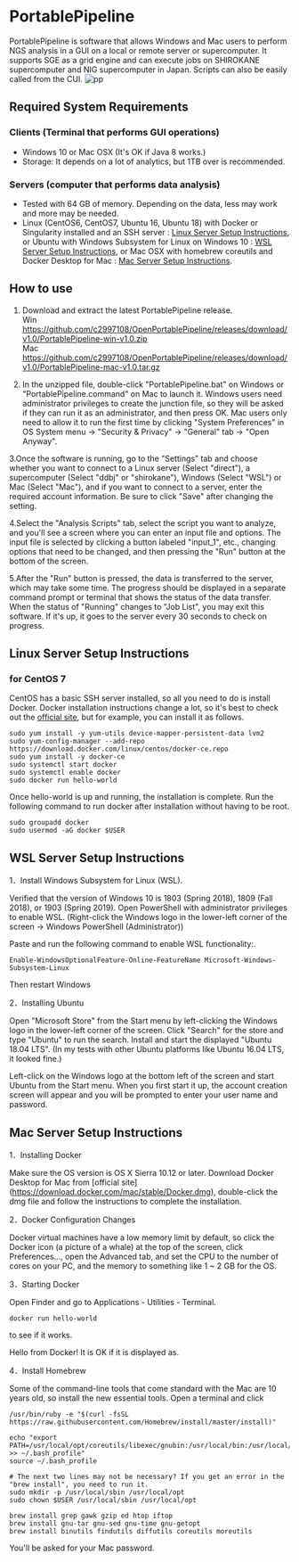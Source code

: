 # PortablePipeline

PortablePipeline is software that allows Windows and Mac users to perform NGS analysis in a GUI on a local or remote server or supercomputer. It supports SGE as a grid engine and can execute jobs on SHIROKANE supercomputer and NIG supercomputer in Japan. Scripts can also be easily called from the CUI.
![pp](https://user-images.githubusercontent.com/5350508/69688721-35e88f00-110a-11ea-8260-520f7554935f.png)

## Required System Requirements
### Clients (Terminal that performs GUI operations)
- Windows 10 or Mac OSX (It's OK if Java 8 works.)
- Storage: It depends on a lot of analytics, but 1TB over is recommended.

### Servers (computer that performs data analysis)
- Tested with 64 GB of memory. Depending on the data, less may work and more may be needed.
- Linux (CentOS6, CentOS7, Ubuntu 16, Ubuntu 18) with Docker or Singularity installed and an SSH server : [Linux Server Setup Instructions](#linux-server-setup-instructions), or Ubuntu with Windows Subsystem for Linux on Windows 10 : [WSL Server Setup Instructions](#WSL-Server-Setup-Instructions), or Mac OSX with homebrew coreutils and Docker Desktop for Mac : [Mac Server Setup Instructions](#Mac-Server-Setup-Instructions).

## How to use
1. Download and extract the latest PortablePipeline release.  
Win https://github.com/c2997108/OpenPortablePipeline/releases/download/v1.0/PortablePipeline-win-v1.0.zip  
Mac https://github.com/c2997108/OpenPortablePipeline/releases/download/v1.0/PortablePipeline-mac-v1.0.tar.gz  

2. In the unzipped file, double-click "PortablePipeline.bat" on Windows or "PortablePipeline.command" on Mac to launch it.
Windows users need administrator privileges to create the junction file, so they will be asked if they can run it as an administrator, and then press OK. Mac users only need to allow it to run the first time by clicking "System Preferences" in OS System menu → "Security & Privacy" → "General" tab → "Open Anyway".

3.Once the software is running, go to the "Settings" tab and choose whether you want to connect to a Linux server (Select "direct"), a supercomputer (Select "ddbj" or "shirokane"), Windows (Select "WSL") or Mac (Select "Mac"), and if you want to connect to a server, enter the required account information. Be sure to click "Save" after changing the setting.

4.Select the "Analysis Scripts" tab, select the script you want to analyze, and you'll see a screen where you can enter an input file and options. The input file is selected by clicking a button labeled "input_1", etc., changing options that need to be changed, and then pressing the "Run" button at the bottom of the screen.

5.After the "Run" button is pressed, the data is transferred to the server, which may take some time. The progress should be displayed in a separate command prompt or terminal that shows the status of the data transfer. When the status of "Running" changes to "Job List", you may exit this software. If it's up, it goes to the server every 30 seconds to check on progress.

## Linux Server Setup Instructions
### for CentOS 7
CentOS has a basic SSH server installed, so all you need to do is install Docker. Docker installation instructions change a lot, so it's best to check out the [official site](https://docs.docker.com/install/linux/docker-ce/centos/), but for example, you can install it as follows.
```
sudo yum install -y yum-utils device-mapper-persistent-data lvm2
sudo yum-config-manager --add-repo https://download.docker.com/linux/centos/docker-ce.repo
sudo yum install -y docker-ce
sudo systemctl start docker
sudo systemctl enable docker
sudo docker run hello-world
```
Once hello-world is up and running, the installation is complete.
Run the following command to run docker after installation without having to be root.
```
sudo groupadd docker
sudo usermod -aG docker $USER
```

## WSL Server Setup Instructions
1．Install Windows Subsystem for Linux (WSL).

Verified that the version of Windows 10 is 1803 (Spring 2018), 1809 (Fall 2018), or 1903 (Spring 2019). Open PowerShell with administrator privileges to enable WSL. (Right-click the Windows logo in the lower-left corner of the screen → Windows PowerShell (Administrator))

Paste and run the following command to enable WSL functionality:.
````
Enable-WindowsOptionalFeature-Online-FeatureName Microsoft-Windows-Subsystem-Linux
````
Then restart Windows

2．Installing Ubuntu

Open "Microsoft Store" from the Start menu by left-clicking the Windows logo in the lower-left corner of the screen. Click "Search" for the store and type "Ubuntu" to run the search. Install and start the displayed "Ubuntu 18.04 LTS". (In my tests with other Ubuntu platforms like Ubuntu 16.04 LTS, it looked fine.)

Left-click on the Windows logo at the bottom left of the screen and start Ubuntu from the Start menu. When you first start it up, the account creation screen will appear and you will be prompted to enter your user name and password.

## Mac Server Setup Instructions
1．Installing Docker

Make sure the OS version is OS X Sierra 10.12 or later. Download Docker Desktop for Mac from [official site] (https://download.docker.com/mac/stable/Docker.dmg), double-click the dmg file and follow the instructions to complete the installation.

2．Docker Configuration Changes

Docker virtual machines have a low memory limit by default, so click the Docker icon (a picture of a whale) at the top of the screen, click Preferences..., open the Advanced tab, and set the CPU to the number of cores on your PC, and the memory to something like 1 ~ 2 GB for the OS.

3．Starting Docker

Open Finder and go to Applications - Utilities - Terminal.
````
docker run hello-world
````
to see if it works.

Hello from Docker! It is OK if it is displayed as.

4．Install Homebrew

Some of the command-line tools that come standard with the Mac are 10 years old, so install the new essential tools. Open a terminal and click
````
/usr/bin/ruby -e "$(curl -fsSL https://raw.githubusercontent.com/Homebrew/install/master/install)"

echo "export PATH=/usr/local/opt/coreutils/libexec/gnubin:/usr/local/bin:/usr/local/sbin:${PATH} >> ~/.bash_profile"
source ~/.bash_profile

# The next two lines may not be necessary? If you get an error in the "brew install", you need to run it.
sudo mkdir -p /usr/local/sbin /usr/local/opt
sudo chown $USER /usr/local/sbin /usr/local/opt

brew install grep gawk gzip ed htop iftop
brew install gnu-tar gnu-sed gnu-time gnu-getopt
brew install binutils findutils diffutils coreutils moreutils
````
You'll be asked for your Mac password.
